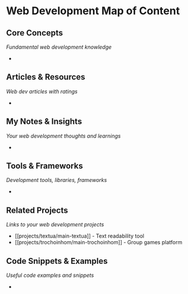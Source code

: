 # Web Development Map of Content

## Core Concepts
*Fundamental web development knowledge*

- 

## Articles & Resources
*Web dev articles with ratings*

- 

## My Notes & Insights
*Your web development thoughts and learnings*

- 

## Tools & Frameworks
*Development tools, libraries, frameworks*

- 

## Related Projects
*Links to your web development projects*

- [[projects/textua/main-textua]] - Text readability tool
- [[projects/trochoinhom/main-trochoinhom]] - Group games platform

## Code Snippets & Examples
*Useful code examples and snippets*

- 